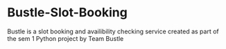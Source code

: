 # Bustle-Slot-Booking
Bustle is a slot booking and availibility checking service created as part of the sem 1 Python project by Team Bustle
